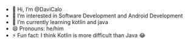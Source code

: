 - 👋 Hi, I’m @DaviCalo
- 👀 I’m interested in Software Development and Android Development
- 🌱 I’m currently learning kotlin and java
- 😄 Pronouns: he/him
- ⚡ Fun fact: I think Kotlin is more difficult than Java 😂

<!---
DaviCalo/DaviCalo is a ✨ special ✨ repository because its `README.md` (this file) appears on your GitHub profile.
You can click the Preview link to take a look at your changes.
---- 📫 How to reach me ...
--->
